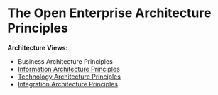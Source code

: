 # The Open Enterprise Architecture Principles

**Architecture Views:**
* Business Architecture Principles
* [Information Architecture Principles](https://github.com/hisham-elbreky/open-architecture-principles/blob/main/2%20Application%20Principles.txt)
* [Technology Architecture Principles](https://github.com/hisham-elbreky/open-architecture-principles/blob/main/4%20Technology%20Architecture%20Principles.txt)
* [Integration Architecture Principles](https://github.com/hisham-elbreky/open-architecture-principles/blob/main/4%20Integration%20Architecture%20Principles)
